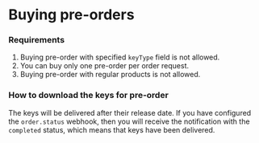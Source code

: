 # Buying pre-orders

### Requirements

1. Buying pre-order with specified `keyType` field is not allowed.
2. You can buy only one pre-order per order request.
3. Buying pre-order with regular products is not allowed.

### How to download the keys for pre-order

The keys will be delivered after their release date. 
If you have configured the `order.status` webhook, then you will receive the notification with the `completed` status, which means that keys have been delivered.
